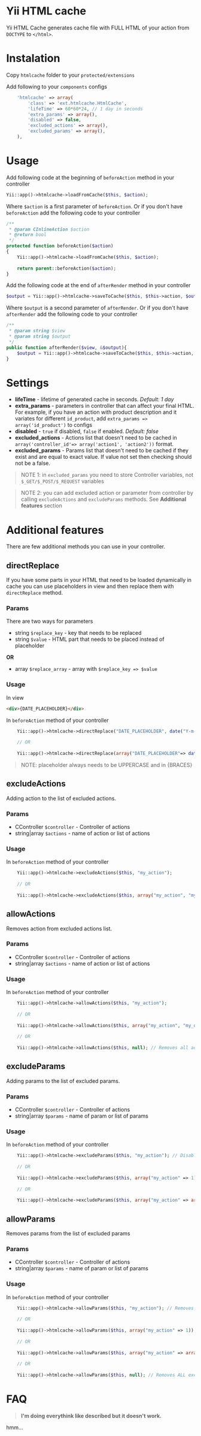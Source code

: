 Yii HTML cache
==============

Yii HTML Cache generates cache file with FULL HTML of your action from `DOCTYPE` to `</html>`.


# Instalation

Copy `htmlcache` folder to your `protected/extensions`

Add following to your `components` configs
 
```php
    'htmlcache' => array(
        'class' => 'ext.htmlcache.HtmlCache',
        'lifeTime' => 60*60*24, // 1 day in seconds
        'extra_params' => array(),
        'disabled' => false,
        'excluded_actions' => array(),
        'excluded_params' => array(),
    ),
```

# Usage

Add following code at the beginning of `beforeAction` method in your controller

```php
Yii::app()->htmlcache->loadFromCache($this, $action);
```

Where `$action` is a first parameter of `beforeAction`. Or if you don't have `beforeAction` add the following code to your controller

```php
/**
 * @param CInlineAction $action
 * @return bool
 */
protected function beforeAction($action)
{
    Yii::app()->htmlcache->loadFromCache($this, $action);
 
    return parent::beforeAction($action);
}
```

Add the following code at the end of `afterRender` method in your controller

```php
$output = Yii::app()->htmlcache->saveToCache($this, $this->action, $output);
```

Where `$output` is a second parameter of `afterRender`. Or if you don't have `afterRender` add the following code to your controller

```php
/**
 * @param string $view
 * @param string $output
 */
public function afterRender($view, &$output){
    $output = Yii::app()->htmlcache->saveToCache($this, $this->action, $output);
}
```


# Settings

* **lifeTime** - lifetime of generated cache in seconds. _Default: 1 day_
* **extra_params** - parameters in controller that can affect your final HTML. For example, if you have an action with product description and it variates for different `id_product`, add `extra_params => array('id_product')` to configs
* **disabled** - `true` if disabled, `false` if enabled. _Default: false_
* **excluded_actions** - Actions list that doesn't need to be cached in `array('controller_id'=> array('action1', 'action2'))` format.
* **excluded_params** - Params list that doesn't need to be cached if they exist and are equal to exact value. If value not set then checking should not be a false.
 
> NOTE 1: in `excluded_params` you need to store Controller variables, not `$_GET/$_POST/$_REQUEST` variables

> NOTE 2: you can add excluded action or parameter from controller by calling `excludeActions` and `excludeParams` methods. See **Additional features** section

# Additional features

There are few additional methods you can use in your controller.

## directReplace

If you have some parts in your HTML that need to be loaded dynamically in cache you can use placeholders in view and then replace them with `directReplace` method.

### Params

There are two ways for parameters

* string `$replace_key` - key that needs to be replaced
* string `$value` - HTML part that needs to be placed instead of placeholder

**OR**

* array `$replace_array` - array with `$replace_key => $value` 

### Usage

In view

```HTML
<div>{DATE_PLACEHOLDER}</div>
```

In `beforeAction` method of your controller

```PHP
    Yii::app()->htmlcache->directReplace("DATE_PLACEHOLDER", date("Y-m-d H:i:s"));
    
    // OR
    
    Yii::app()->htmlcache->directReplace(array("DATE_PLACEHOLDER"=> date("Y-m-d H:i:s")));
```

> NOTE: placeholder always needs to be UPPERCASE and in {BRACES}

## excludeActions

Adding action to the list of excluded actions.
 
### Params

* CController  `$controller` - Controller of actions
* string|array `$actions` - name of action or list of actions

### Usage

In `beforeAction` method of your controller

```PHP
    Yii::app()->htmlcache->excludeActions($this, "my_action");
    
    // OR
    
    Yii::app()->htmlcache->excludeActions($this, array("my_action", "my_other_action"));
```

## allowActions

Removes action from excluded actions list.
 
### Params

* CController  `$controller` - Controller of actions
* string|array `$actions` - name of action or list of actions

### Usage

In `beforeAction` method of your controller

```PHP
    Yii::app()->htmlcache->allowActions($this, "my_action");
    
    // OR
    
    Yii::app()->htmlcache->allowActions($this, array("my_action", "my_other_action"));
    
    // OR
    
    Yii::app()->htmlcache->allowActions($this, null); // Removes all actions of this controller
```

## excludeParams

Adding params to the list of excluded params.
 
### Params

* CController  `$controller` - Controller of actions
* string|array `$params` - name of param or list of params

### Usage

In `beforeAction` method of your controller

```PHP
    Yii::app()->htmlcache->excludeParams($this, "my_action"); // Disable cache if $this->my_action != false
    
    // OR
    
    Yii::app()->htmlcache->excludeParams($this, array("my_action" => 1)); // Disable cache if $this->my_action == 1
    
    // OR
    
    Yii::app()->htmlcache->excludeParams($this, array("my_action" => array(1, 2))); // Disable cache if $this->my_action == 1 OR $this->my_action == 2
```

## allowParams

Removes params from the list of excluded params
 
### Params

* CController  `$controller` - Controller of actions
* string|array `$params` - name of param or list of params

### Usage

In `beforeAction` method of your controller

```PHP
    Yii::app()->htmlcache->allowParams($this, "my_action"); // Removes all mentions of my_action of this controller if exsists
    
    // OR
    
    Yii::app()->htmlcache->allowParams($this, array("my_action" => 1)); // Removes my_action == 1 mention from this controller if exsists
    
    // OR
    
    Yii::app()->htmlcache->allowParams($this, array("my_action" => array(1, 2))); // Removes my_action == 1 OR my_action == 1 mentions from this controller if exsists
    
    // OR
    
    Yii::app()->htmlcache->allowParams($this, null); // Removes ALL excluded params of this controller
```

# FAQ

> **I'm doing everythink like described but it doesn't work.**

hmm...
